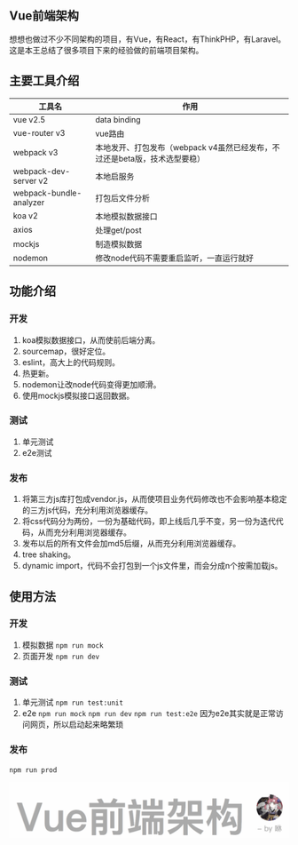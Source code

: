 Vue前端架构
---
想想也做过不少不同架构的项目，有Vue，有React，有ThinkPHP，有Laravel。
这是本王总结了很多项目下来的经验做的前端项目架构。

主要工具介绍
---
工具名                   | 作用
----------------------- | ------
vue v2.5                | data binding
vue-router v3           | vue路由
webpack v3              | 本地发开、打包发布（webpack v4虽然已经发布，不过还是beta版，技术选型要稳）
webpack-dev-server v2   | 本地启服务
webpack-bundle-analyzer | 打包后文件分析
koa v2                  | 本地模拟数据接口
axios                   | 处理get/post
mockjs                  | 制造模拟数据
nodemon                 | 修改node代码不需要重启监听，一直运行就好

功能介绍
---
### 开发
1. koa模拟数据接口，从而使前后端分离。
2. sourcemap，很好定位。
3. eslint，高大上的代码规则。
4. 热更新。
5. nodemon让改node代码变得更加顺滑。
6. 使用mockjs模拟接口返回数据。

### 测试
1. 单元测试
2. e2e测试

### 发布
1. 将第三方js库打包成vendor.js，从而使项目业务代码修改也不会影响基本稳定的三方js代码，充分利用浏览器缓存。
2. 将css代码分为两份，一份为基础代码，即上线后几乎不变，另一份为迭代代码，从而充分利用浏览器缓存。
3. 发布以后的所有文件会加md5后缀，从而充分利用浏览器缓存。
4. tree shaking。
5. dynamic import，代码不会打包到一个js文件里，而会分成n个按需加载js。

使用方法
---
### 开发
1. 模拟数据
`npm run mock`
2. 页面开发
`npm run dev`

### 测试
1. 单元测试
`npm run test:unit`
2. e2e
`npm run mock`
`npm run dev`
`npm run test:e2e`
因为e2e其实就是正常访问网页，所以启动起来略繁琐

### 发布
`npm run prod`

![Vue前端架构](https://github.com/CodeLittlePrince/ImagesForGithub/blob/master/vue-construct-1.png?raw=true)
